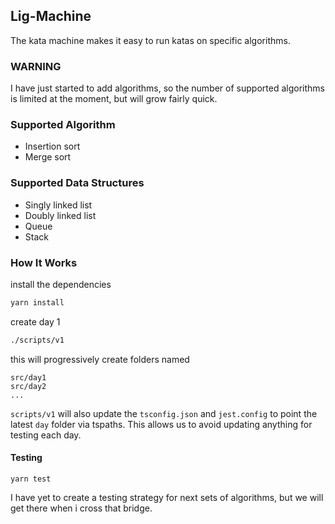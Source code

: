 ## Lig-Machine
The kata machine makes it easy to run katas on specific algorithms.

### WARNING
I have just started to add algorithms, so the number of supported algorithms is
limited at the moment, but will grow fairly quick.

### Supported Algorithm
* Insertion sort
* Merge sort

### Supported Data Structures
* Singly linked list
* Doubly linked list
* Queue
* Stack

### How It Works

install the dependencies

```bash
yarn install
```

create day 1
```bash
./scripts/v1
```

this will progressively create folders named

```
src/day1
src/day2
...
```

`scripts/v1` will also update the `tsconfig.json` and `jest.config` to point
the latest `day` folder via tspaths.  This allows us to avoid updating anything
for testing each day.

#### Testing
```
yarn test
```

I have yet to create a testing strategy for next sets of algorithms, but we
will get there when i cross that bridge.
